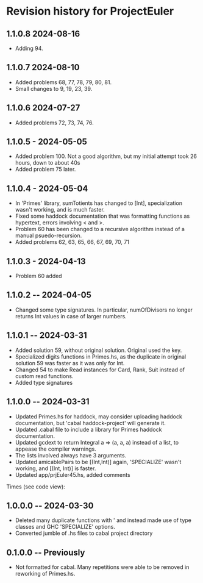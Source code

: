 # Revision history for ProjectEuler
## 1.1.0.8 2024-08-16
* Adding 94.

## 1.1.0.7 2024-08-10
* Added problems 68, 77, 78, 79, 80, 81.
* Small changes to 9, 19, 23, 39.

## 1.1.0.6 2024-07-27
* Added problems 72, 73, 74, 76.

## 1.1.0.5 - 2024-05-05
* Added problem 100. Not a good algorithm, but my initial attempt took 26 hours, down to about 40s
* Added problem 75 later.

## 1.1.0.4 - 2024-05-04

* In 'Primes' library, sumTotients has changed to [Int], specialization wasn't working, and is much faster.
* Fixed some haddock documentation that was formatting functions as hypertext, errors involving < and >.
* Problem 60 has been changed to a recursive algorithm instead of a manual psuedo-recursion.
* Added problems 62, 63, 65, 66, 67, 69, 70, 71

## 1.1.0.3 - 2024-04-13

* Problem 60 added

## 1.1.0.2 -- 2024-04-05

* Changed some type signatures. In particular, numOfDivisors no longer returns Int values in case of larger numbers.

## 1.1.0.1 -- 2024-03-31

* Added solution 59, without original solution. Original used the key.
* Specialized digits functions in Primes.hs, as the duplicate in original solution 59 was faster as it was only for Int. 
* Changed 54 to make Read instances for Card, Rank, Suit instead of custom read functions.
* Added type signatures

## 1.1.0.0 -- 2024-03-31

* Updated Primes.hs for haddock, may consider uploading haddock documentation, but 'cabal haddock-project' will generate it.
* Updated .cabal file to include a library for Primes haddock documentation.
* Updated gcdext to return Integral a => (a, a, a) instead of a list, to appease the compiler warnings.
* The lists involved always have 3 arguments.
* Updated amicablePairs to be [(Int,Int)] again, 'SPECIALIZE' wasn't working, and [(Int, Int)] is faster.
* Updated app/prjEuler45.hs, added comments

Times (see code view):
<!--
Before:
> length $ takeWhile ((<=10^6) . snd) amicablePairs
40
(3.57 secs, 11,644,020,696 bytes)
> length $ takeWhile ((<=10^6) . snd) (amicablePairs :: [(Int, Int)])
40
(3.02 secs, 11,693,074,336 bytes)

After:
> length $ takeWhile ((<=10^6) . snd) amicablePairs
40
(0.33 secs, 1,367,095,560 bytes)

-->

## 1.0.0.0 -- 2024-03-30

* Deleted many duplicate functions with ' and instead made use of type classes and GHC 'SPECIALIZE' options.
* Converted jumble of .hs files to cabal project directory

## 0.1.0.0 -- Previously

* Not formatted for cabal. Many repetitions were able to be removed in reworking of Primes.hs.

